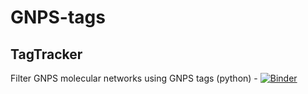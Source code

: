 # GNPS-tags

## TagTracker
Filter GNPS molecular networks using GNPS tags (python) - [![Binder](https://mybinder.org/badge_logo.svg)](https://mybinder.org/v2/gh/alan-jarmusch/GNPStags/master)

